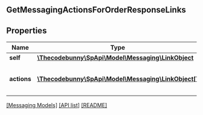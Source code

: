 ## GetMessagingActionsForOrderResponseLinks

## Properties

Name | Type | Description | Notes
------------ | ------------- | ------------- | -------------
**self** | [**\Thecodebunny\SpApi\Model\Messaging\LinkObject**](LinkObject.md) |  |
**actions** | [**\Thecodebunny\SpApi\Model\Messaging\LinkObject[]**](LinkObject.md) | Eligible actions for the specified amazonOrderId. |

[[Messaging Models]](../) [[API list]](../../Api) [[README]](../../../README.md)
